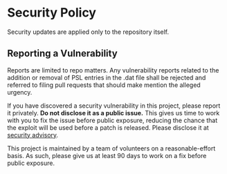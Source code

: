 # Security Policy

Security updates are applied only to the repository itself.

## Reporting a Vulnerability

Reports are limited to repo matters. Any vulnerability reports related to the addition or removal of PSL entries in the .dat file shall be rejected and referred to filing pull requests that should make mention the alleged urgency.

If you have discovered a security vulnerability in this project, please report it privately. **Do not disclose it as a public issue.** This gives us time to work with you to fix the issue before public exposure, reducing the chance that the exploit will be used before a patch is released.
Please disclose it at [security advisory](https://github.com/publicsuffix/list/security/advisories/new).

This project is maintained by a team of volunteers on a reasonable-effort basis. As such, please give us at least 90 days to work on a fix before public exposure.
